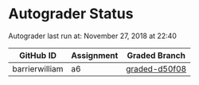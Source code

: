 # Autograder Status
Autograder last run at: November 27, 2018 at 22:40

| GitHub ID | Assignment | Graded Branch |
|-----------|------------|---------------|
| barrierwilliam | a6 | [graded-d50f08](https://github.com/Fall2018COMP401-001/a6-barrierwilliam/tree/graded-d50f08) | 

